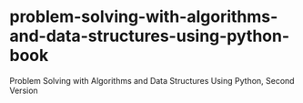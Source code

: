 # problem-solving-with-algorithms-and-data-structures-using-python-book
Problem Solving with Algorithms and Data Structures Using Python, Second Version
